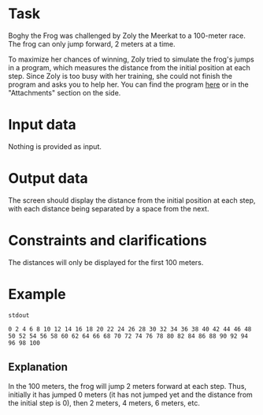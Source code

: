 
# Task
Boghy the Frog was challenged by Zoly the Meerkat to a 100-meter race. The frog can only jump forward, 2 meters at a time.

To maximize her chances of winning, Zoly tried to simulate the frog's jumps in a program, which measures the distance from the initial position at each step. Since Zoly is too busy with her training, she could not finish the program and asks you to help her. You can find the program [here](bad_source.cpp) or in the "Attachments" section on the side.

# Input data
Nothing is provided as input.

# Output data
The screen should display the distance from the initial position at each step, with each distance being separated by a space from the next.

# Constraints and clarifications
The distances will only be displayed for the first 100 meters.

# Example
`stdout`
```
0 2 4 6 8 10 12 14 16 18 20 22 24 26 28 30 32 34 36 38 40 42 44 46 48 50 52 54 56 58 60 62 64 66 68 70 72 74 76 78 80 82 84 86 88 90 92 94 96 98 100 
```
## Explanation
In the 100 meters, the frog will jump 2 meters forward at each step. Thus, initially it has jumped 0 meters (it has not jumped yet and the distance from the initial step is 0), then 2 meters, 4 meters, 6 meters, etc.
